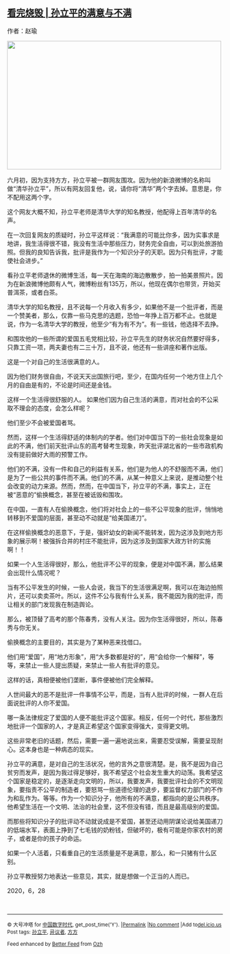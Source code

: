 <!--1593470908000-->
[看完烧毁 | 孙立平的满意与不满](https://chinadigitaltimes.net/chinese/2020/06/%e7%9c%8b%e5%ae%8c%e7%83%a7%e6%af%81-%e5%ad%99%e7%ab%8b%e5%b9%b3%e7%9a%84%e6%bb%a1%e6%84%8f%e4%b8%8e%e4%b8%8d%e6%bb%a1/)
------

<p>作者：赵瑜</p><p><img class="aligncenter wp-image-648699" src="https://chinadigitaltimes.net/chinese/files/2020/06/孙立平-300x180.png" alt="" width="500" height="300" srcset="https://chinadigitaltimes.net/chinese/files/2020/06/孙立平-300x180.png 300w, https://chinadigitaltimes.net/chinese/files/2020/06/孙立平-440x264.png 440w, https://chinadigitaltimes.net/chinese/files/2020/06/孙立平.png 464w" sizes="(max-width: 500px) 100vw, 500px" /></p><p>六月初，因为支持方方，孙立平被一群网友围攻。因为他的新浪微博的名称叫做“清华孙立平”，所以有网友回复他，说，请你将“清华”两个字去掉。意思是，你不配用这两个字。</p><p>这个网友大概不知，孙立平老师是清华大学的知名教授，他配得上百年清华的名声。</p><p>在一次回复网友的质疑时，孙立平这样说：“我满意的可能比你多，因为实事求是地讲，我生活得很不错，我没有生活中那些压力，财务完全自由，可以到处旅游拍照。但我的良知告诉我，批评是我作为一个知识分子的天职。因为只有批评，才能使社会进步。”</p><p>看孙立平老师退休的微博生活，每一天在海南的海边散散步，拍一拍美景照片。因为在新浪微博他颇有人气，微博粉丝有135万，所以，他现在偶尔也带货，开始买普洱茶，或者白茶。</p><p>清华大学的知名教授，且不说每一个月收入有多少，如果他不是一个批评者，而是一个赞美者，那么，仅靠一些马克思的选题，恐怕一年挣上百万都不止。也就是说，作为一名清华大学的教授，他至少“有为有不为”。有一些钱，他选择不去挣。</p><p>和围攻他的一些所谓的爱国五毛党相比较，孙立平先生的财务状况自然要好得多，只靠工资一项，两夫妻也有二三十万，且不说，他还有一些讲座和著作出版。</p><p>这是一个对自己的生活很满意的人。</p><p>因为他们财务很自由，不说天天出国旅行吧，至少，在国内任何一个地方住上几个月的自由是有的，不论是时间还是金钱。</p><p>这样一个生活得很舒服的人。 如果他们因为自己生活的满意，而对社会的不公采取不理会的态度，会怎么样呢？</p><p>他们至少不会被爱国者骂。</p><p>然而，这样一个生活得舒适的体制内的学者。他们对中国当下的一些社会现象是如此的不满，他们前天批评山东的高考替考生现象，昨天批评湖北省的一些市政机构没有提前做好大雨的预警工作。</p><p>他们的不满，没有一件和自己的利益有关系，他们是为他人的不舒服而不满，他们是为了一些公共的事件而不满。他们的不满，从某一种意义上来说，是推动整个社会改变的动力来源。然而，然而，在中国当下，孙立平的不满，事实上，正在被“恶意的”偷换概念，甚至在被诋毁和围攻。</p><p>在中国，一直有人在偷换概念，他们将对社会上的一些不公平现象的批评，悄悄地转移到不爱国的层面，甚至动不动就是“给美国递刀”。</p><p>在这样偷换概念的恶意下，于是，强奸幼女的新闻不能转发，因为这涉及到地方形象的展示啊！被强拆合并的村庄不能批评，因为这涉及到国家大政方针的实施啊！！</p><p>如果一个人生活得很好，那么，他批评不公平的现象，便是对中国不满，那么结果会出现什么情况呢？</p><p>当有不公平发生的时候，一些人会说，我当下的生活很满足啊，我可以在海边拍照片，还可以卖卖茶叶。所以，这件不公与我有什么关系，我不能因为我的批评，而让相关的部门发现我在制造舆论。</p><p>那么，被顶替了高考的那个陈春秀，没有人关注。因为你生活得很好，所以，陈春秀与你无关。</p><p>偷换概念的主要目的，其实是为了某种恶来找借口。</p><p>他们用“爱国”，用“地方形象”，用“大多数都是好的”，用“会给你一个解释”，等等，来禁止一些人提出质疑，来禁止一些人有批评的意见。</p><p>这样的话，真相便被他们垄断，事件便被他们完全解释。</p><p>人世间最大的恶不是批评一件事情不公平，而是，当有人批评的时候，一群人在后面说批评的人你不爱国。</p><p>哪一条法律规定了爱国的人便不能批评这个国家。相反，任何一个时代，那些激烈地批评一个国家的人，才是真正希望这个国家变得强大，变得更文明。</p><p>这些非常老旧的话题，然后，需要一遍一遍地说出来，需要忍受误解，需要呈现耐心。这本身也是一种病态的现实。</p><p>孙立平的满意，是对自己的生活状况，他的言外之意很清楚。是，我不是因为自己贫穷而发声，是因为我过得足够好，我不希望这个社会发生重大的动荡。我希望这个国家是稳定的，是逐渐走向文明的，所以，我要发声，我要批评社会的不文明现象，要指责不公平的制造者，要怒骂一些道德伦理的退步，要监督权力部门的不作为和乱作为。等等。作为一个知识分子，他所有的不满意，都指向的是公共秩序。他希望生活在一个文明、法治的社会里，这不但没有错，而且是最高级别的爱国。</p><p>而那些将知识分子的批评动不动就说成是不爱国，甚至还动用阴谋论说给美国递刀的低端水军，表面上挣到了七毛钱的奶粉钱，但破坏的，极有可能是你家农村的房子，或者是你的孩子的命运。</p><p>如果一个人活着，只看重自己的生活质量是不是满意，那么，和一只猪有什么区别。</p><p>孙立平教授努力地表达一些意见，其实，就是想做一个正当的人而已。</p><p>2020，6，28</p><p>&nbsp;</p><hr /><p><small>&copy; 大号冲塔 for <a href="https://chinadigitaltimes.net/chinese">中国数字时代</a>, get_post_time('Y'). |<a href="https://chinadigitaltimes.net/chinese/2020/06/%e7%9c%8b%e5%ae%8c%e7%83%a7%e6%af%81-%e5%ad%99%e7%ab%8b%e5%b9%b3%e7%9a%84%e6%bb%a1%e6%84%8f%e4%b8%8e%e4%b8%8d%e6%bb%a1/">Permalink</a> |<a href="https://chinadigitaltimes.net/chinese/2020/06/%e7%9c%8b%e5%ae%8c%e7%83%a7%e6%af%81-%e5%ad%99%e7%ab%8b%e5%b9%b3%e7%9a%84%e6%bb%a1%e6%84%8f%e4%b8%8e%e4%b8%8d%e6%bb%a1/#comments">No comment</a> |Add to<a href="http://del.icio.us/post?url=https://chinadigitaltimes.net/chinese/2020/06/%e7%9c%8b%e5%ae%8c%e7%83%a7%e6%af%81-%e5%ad%99%e7%ab%8b%e5%b9%b3%e7%9a%84%e6%bb%a1%e6%84%8f%e4%b8%8e%e4%b8%8d%e6%bb%a1/&amp;title=看完烧毁 | 孙立平的满意与不满">del.icio.us</a><br/>Post tags: <a href="https://chinadigitaltimes.net/chinese/tag/%e5%ad%99%e7%ab%8b%e5%b9%b3/" rel="tag">孙立平</a>, <a href="https://chinadigitaltimes.net/chinese/tag/%e5%bc%82%e8%ae%ae%e8%80%85/" rel="tag">异议者</a>, <a href="https://chinadigitaltimes.net/chinese/tag/%e6%96%b9%e6%96%b9/" rel="tag">方方</a><br/></small></p><p><small>Feed enhanced by <a href='http://planetozh.com/blog/my-projects/wordpress-plugin-better-feed-rss/'>Better Feed</a> from  <a href='http://planetozh.com/blog/'>Ozh</a></small></p>
